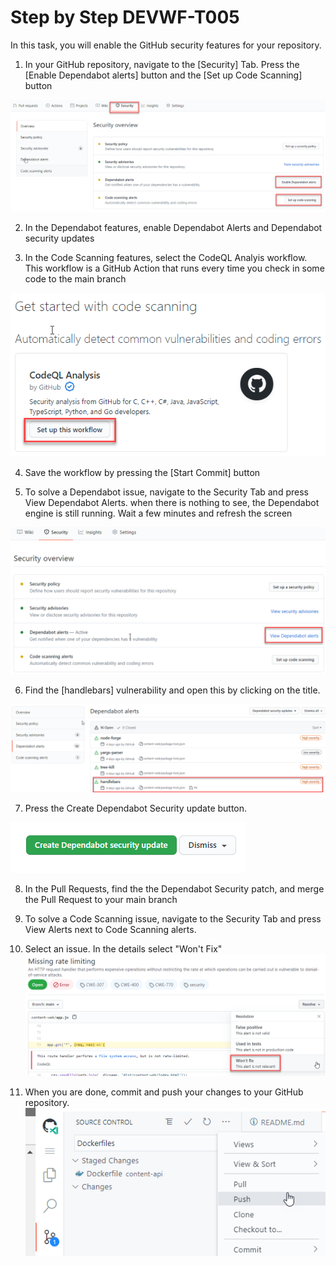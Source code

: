 # Step by Step DEVWF-T005

In this task, you will enable the GitHub security features for your repository.

1. In your GitHub repository, navigate to the [Security] Tab. Press the [Enable Dependabot alerts] button and the [Set up Code Scanning] button

![](../../../Assets/securityfeatures.png)

2. In the Dependabot features, enable Dependabot Alerts and Dependabot security updates

3. In the Code Scanning features, select the CodeQL Analyis workflow. This workflow is a GitHub Action that runs every time you check in some code to the main branch

![](../../../Assets/CodeQLAction.png)

4. Save the workflow by pressing the [Start Commit] button

5. To solve a Dependabot issue, navigate to the Security Tab and press View Dependabot Alerts. when there is nothing to see, the Dependabot engine is still running. Wait a few minutes and refresh the screen

![](../../../Assets/2020-10-05-12-51-55.png)

6. Find the [handlebars] vulnerability and open this by clicking on the title.

![](../../../Assets/handlebars.png)

7. Press the Create Dependabot Security update button. 

![](../../../Assets/2020-10-05-13-03-26.png)

8. In the Pull Requests, find the the Dependabot Security patch, and merge the Pull Request to your main branch

9. To solve a Code Scanning issue, navigate to the Security Tab and press View Alerts next to Code Scanning alerts. 

10. Select an issue. In the details select "Won't Fix"
![](../../../Assets/2020-10-05-13-10-25.png)

11. When you are done, commit and push your changes to your GitHub repository.
![](../../../Assets/commitandpush.png)